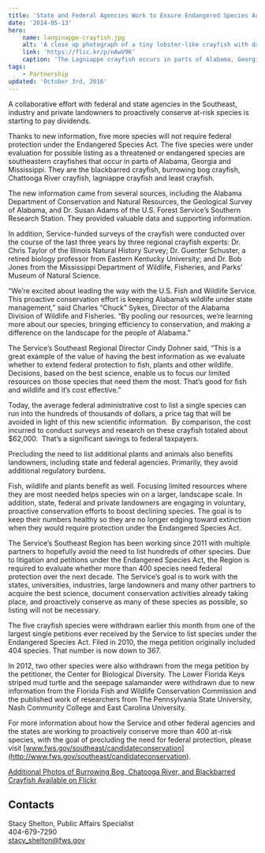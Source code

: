 ```yaml
---
title: 'State and Federal Agencies Work to Ensure Endangered Species Act Protections are Not Needed'
date: '2014-05-13'
hero:
    name: langinappe-crayfish.jpg
    alt: 'A close up photograph of a tiny lobster-like crayfish with dark claws and armor.'
    link: 'https://flic.kr/p/nAwV9K'
    caption: 'The Lagniappe crayfish occurs in parts of Alabama, Georgia and Mississippi. Photo by Susan Adams, US Forest Service.'
tags:
    - Partnership
updated: 'October 3rd, 2016'
---
```


A collaborative effort with federal and state agencies in the Southeast, industry and private landowners to proactively conserve at-risk species is starting to pay dividends.

Thanks to new information, five more species will not require federal protection under the Endangered Species Act. The five species were under evaluation for possible listing as a threatened or endangered species are southeastern crayfishes that occur in parts of Alabama, Georgia and Mississippi. They are the blackbarred crayfish, burrowing bog crayfish, Chattooga River crayfish, lagniappe crayfish and least crayfish.

The new information came from several sources, including the Alabama Department of Conservation and Natural Resources, the Geological Survey of Alabama, and Dr. Susan Adams of the U.S. Forest Service’s Southern Research Station. They provided valuable data and supporting information.

In addition, Service-funded surveys of the crayfish were conducted over the course of the last three years by three regional crayfish experts: Dr. Chris Taylor of the Illinois Natural History Survey; Dr. Guenter Schuster, a retired biology professor from Eastern Kentucky University; and Dr. Bob Jones from the Mississippi Department of Wildlife, Fisheries, and Parks’ Museum of Natural Science.

“We’re excited about leading the way with the U.S. Fish and Wildlife Service. This proactive conservation effort is keeping Alabama’s wildlife under state management,” said Charles “Chuck” Sykes, Director of the Alabama Division of Wildlife and Fisheries. “By pooling our resources, we’re learning more about our species, bringing efficiency to conservation, and making a difference on the landscape for the people of Alabama.”

The Service’s Southeast Regional Director Cindy Dohner said, “This is a great example of the value of having the best information as we evaluate whether to extend federal protection to fish, plants and other wildlife. Decisions, based on the best science, enable us to focus our limited resources on those species that need them the most. That’s good for fish and wildlife and it’s cost effective.”

Today, the average federal administrative cost to list a single species can run into the hundreds of thousands of dollars, a price tag that will be avoided in light of this new scientific information.  By comparison, the cost incurred to conduct surveys and research on these crayfish totaled about $62,000.  That’s a significant savings to federal taxpayers.

Precluding the need to list additional plants and animals also benefits landowners, including state and federal agencies. Primarily, they avoid additional regulatory burdens.

Fish, wildlife and plants benefit as well. Focusing limited resources where they are most needed helps species win on a larger, landscape scale. In addition, state, federal and private landowners are engaging in voluntary, proactive conservation efforts to boost declining species. The goal is to keep their numbers healthy so they are no longer edging toward extinction when they would require protection under the Endangered Species Act.

The Service’s Southeast Region has been working since 2011 with multiple partners to hopefully avoid the need to list hundreds of other species. Due to litigation and petitions under the Endangered Species Act, the Region is required to evaluate whether more than 400 species need federal protection over the next decade. The Service’s goal is to work with the states, universities, industries, large landowners and many other partners to acquire the best science, document conservation activities already taking place, and proactively conserve as many of these species as possible, so listing will not be necessary.

The five crayfish species were withdrawn earlier this month from one of the largest single petitions ever received by the Service to list species under the Endangered Species Act. Filed in 2010, the mega petition originally included 404 species. That number is now down to 367.

In 2012, two other species were also withdrawn from the mega petition by the petitioner, the Center for Biological Diversity. The Lower Florida Keys striped mud turtle and the seepage salamander were withdrawn due to new information from the Florida Fish and Wildlife Conservation Commission and the published work of researchers from The Pennsylvania State University, Nash Community College and East Carolina University.

For more information about how the Service and other federal agencies and the states are working to proactively conserve more than 400 at-risk species, with the goal of precluding the need for federal protection, please visit [www.fws.gov/southeast/candidateconservation](http://www.fws.gov/southeast/candidateconservation).

[Additional Photos of Burrowing Bog, Chatooga River, and Blackbarred Crayfish Available on Flickr](https://flic.kr/s/aHsjXtsaTR)

## Contacts

Stacy Shelton, Public Affairs Specialist   
404-679-7290  
[stacy_shelton@fws.gov](mailto:stacy_shelton@fws.gov)
